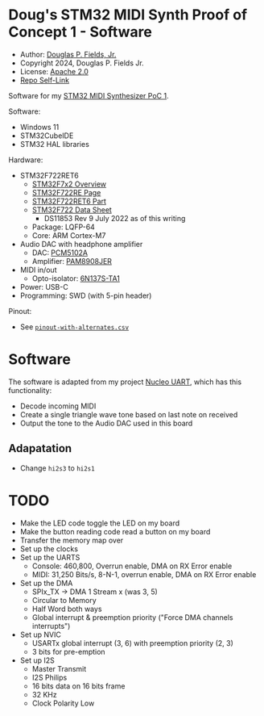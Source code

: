 # Doug's STM32 MIDI Synth Proof of Concept 1 - Software

* Author: [Douglas P. Fields, Jr.](mailto:symbolics@lisp.engineer)
* Copyright 2024, Douglas P. Fields Jr.
* License: [Apache 2.0](https://www.apache.org/licenses/LICENSE-2.0.txt)
* [Repo Self-Link](https://github.com/LispEngineer/stm-midi-poc1-sw)

Software for my 
[STM32 MIDI Synthesizer PoC 1](https://github.com/LispEngineer/stm-midi-poc1).

Software:
* Windows 11
* STM32CubeIDE
* STM32 HAL libraries

Hardware:
* STM32F722RET6
  * [STM32F7x2 Overview](https://www.st.com/en/microcontrollers-microprocessors/stm32f7x2.html)
  * [STM32F722RE Page](https://www.st.com/en/microcontrollers-microprocessors/stm32f722re.html)
  * [STM32F722RET6 Part](https://estore.st.com/en/stm32f722ret6-cpn.html)
  * [STM32F722 Data Sheet](https://www.st.com/resource/en/datasheet/stm32f722ic.pdf)
    * DS11853 Rev 9 July 2022 as of this writing
  * Package: LQFP-64
  * Core: ARM Cortex-M7
* Audio DAC with headphone amplifier
  * DAC: [PCM5102A](TODO)
  * Amplifier: [PAM8908JER](TODO)
* MIDI in/out
  * Opto-isolator: [6N137S-TA1](TODO)
* Power: USB-C
* Programming: SWD (with 5-pin header)

Pinout:
* See [`pinout-with-alternates.csv`](pinout-with-alternates.csv)

# Software

The software is adapted from my project
[Nucleo UART](https://github.com/LispEngineer/nucleo-uart), which has
this functionality:

* Decode incoming MIDI
* Create a single triangle wave tone based on last note on
  received
* Output the tone to the Audio DAC used in this board

## Adapatation

* Change `hi2s3` to `hi2s1`

# TODO

* Make the LED code toggle the LED on my board
* Make the button reading code read a button on my board
* Transfer the memory map over
* Set up the clocks
* Set up the UARTS
  * Console: 460,800, Overrun enable, DMA on RX Error enable
  * MIDI: 31,250 Bits/s, 8-N-1, overrun enable, DMA on RX Error enable
* Set up the DMA
  * SPIx_TX -> DMA 1 Stream x (was 3, 5)
  * Circular to Memory
  * Half Word both ways
  * Global interrupt & preemption priority ("Force DMA channels interrupts")
* Set up NVIC
  * USARTx global interrupt (3, 6) with preemption priority (2, 3)
  * 3 bits for pre-emption
* Set up I2S
  * Master Transmit
  * I2S Philips
  * 16 bits data on 16 bits frame
  * 32 KHz
  * Clock Polarity Low